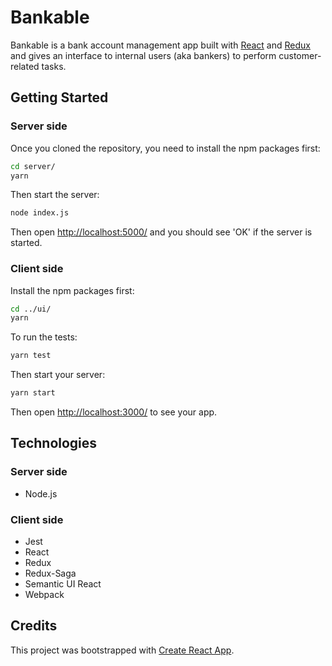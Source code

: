 # Bankable
Bankable is a bank account management app built with [React](https://reactjs.org/) and [Redux](https://redux.js.org/) and gives an interface to internal users (aka bankers) to perform customer-related tasks.

## Getting Started

### Server side

Once you cloned the repository, you need to install the npm packages first:
```sh
cd server/
yarn
```

Then start the server:
```sh
node index.js
```

Then open [http://localhost:5000/](http://localhost:5000/) and you should see 'OK' if the server is started.

### Client side

Install the npm packages first:
```sh
cd ../ui/
yarn
```

To run the tests: 
```sh
yarn test
```

Then start your server:
```sh
yarn start
```

Then open [http://localhost:3000/](http://localhost:3000/) to see your app.

## Technologies

### Server side

- Node.js

### Client side

- Jest
- React
- Redux
- Redux-Saga
- Semantic UI React
- Webpack

## Credits

This project was bootstrapped with [Create React App](https://github.com/facebookincubator/create-react-app).